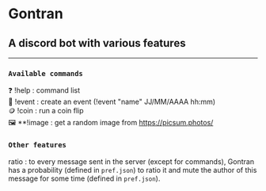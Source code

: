 # Gontran

## A discord bot with various features

---
### `Available commands`
❓  !help : command list  
👥  !event : create an event (!event "name" JJ/MM/AAAA hh:mm)  
🪙  !coin : run a coin flip  
🖼️  **!image : get a random image from https://picsum.photos/  

### `Other features`
ratio : to every message sent in the server (except for commands), Gontran has a probability (defined in `pref.json`) to ratio it and mute the author of this message for some time (defined in `pref.json`).

